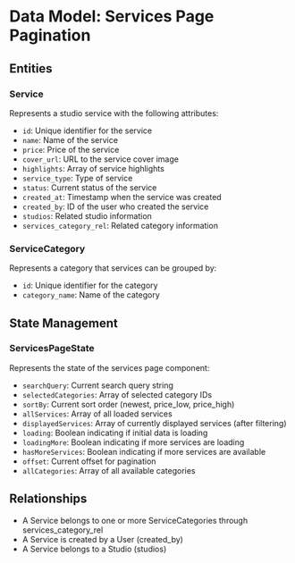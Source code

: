 # Data Model: Services Page Pagination

## Entities

### Service

Represents a studio service with the following attributes:

- `id`: Unique identifier for the service
- `name`: Name of the service
- `price`: Price of the service
- `cover_url`: URL to the service cover image
- `highlights`: Array of service highlights
- `service_type`: Type of service
- `status`: Current status of the service
- `created_at`: Timestamp when the service was created
- `created_by`: ID of the user who created the service
- `studios`: Related studio information
- `services_category_rel`: Related category information

### ServiceCategory

Represents a category that services can be grouped by:

- `id`: Unique identifier for the category
- `category_name`: Name of the category

## State Management

### ServicesPageState

Represents the state of the services page component:

- `searchQuery`: Current search query string
- `selectedCategories`: Array of selected category IDs
- `sortBy`: Current sort order (newest, price_low, price_high)
- `allServices`: Array of all loaded services
- `displayedServices`: Array of currently displayed services (after filtering)
- `loading`: Boolean indicating if initial data is loading
- `loadingMore`: Boolean indicating if more services are loading
- `hasMoreServices`: Boolean indicating if more services are available
- `offset`: Current offset for pagination
- `allCategories`: Array of all available categories

## Relationships

- A Service belongs to one or more ServiceCategories through services_category_rel
- A Service is created by a User (created_by)
- A Service belongs to a Studio (studios)

